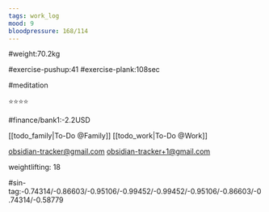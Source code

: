 ```yaml
---
tags: work_log
mood: 9
bloodpressure: 168/114
---
```


#weight:70.2kg

#exercise-pushup:41
#exercise-plank:108sec

#meditation

⭐⭐⭐⭐

#finance/bank1:-2.2USD

[[todo_family|To-Do @Family]]
[[todo_work|To-Do @Work]]

obsidian-tracker@gmail.com
obsidian-tracker+1@gmail.com

weightlifting: 18

#sin-tag:-0.74314/-0.86603/-0.95106/-0.99452/-0.99452/-0.95106/-0.86603/-0.74314/-0.58779


